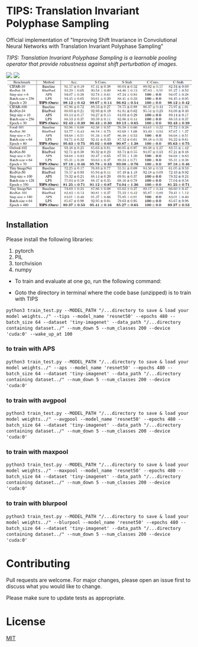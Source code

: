 # TIPS: Translation Invariant Polyphase Sampling
Official implementation of "Improving Shift Invariance in Convolutional Neural Networks with Translation Invariant Polyphase Sampling"

_TIPS: Translation Invariant Polyphase Sampling is a learnable pooling operator that provide robustness against shift perturbation of images._

![](images/cls_teaser.png)
![](images/cls_tips_archi.png)
![Shift invariance with TIPS](images/cls_results.png)

## Installation
Please install the following libraries:
1. pytorch 
2. PIL
3. torchvision
4. numpy

- To train and evaluate at one go, run the following command:

- Goto the directory in terminal where the code base (unzipped) is to train with TIPS
```
python3 train_test.py --MODEL_PATH "/...directory to save & load your model weights../" --tips --model_name 'resnet50' --epochs 480 --batch_size 64 --dataset 'tiny-imagenet' --data_path "/...directory containing dataset../" --num_down 5 --num_classes 200 --device 'cuda:0' --wake_up_at 100
```

### to train with APS
```
python3 train_test.py --MODEL_PATH "/...directory to save & load your model weights../" --aps --model_name 'resnet50' --epochs 480 --batch_size 64 --dataset 'tiny-imagenet' --data_path "/...directory containing dataset../" --num_down 5 --num_classes 200 --device 'cuda:0'
```

### to train with avgpool
```
python3 train_test.py --MODEL_PATH "/...directory to save & load your model weights../" --avgpool --model_name 'resnet50' --epochs 480 --batch_size 64 --dataset 'tiny-imagenet' --data_path "/...directory containing dataset../" --num_down 5 --num_classes 200 --device 'cuda:0' 
```

### to train with maxpool
```
python3 train_test.py --MODEL_PATH "/...directory to save & load your model weights../" --maxpool --model_name 'resnet50' --epochs 480 --batch_size 64 --dataset 'tiny-imagenet' --data_path "/...directory containing dataset../" --num_down 5 --num_classes 200 --device 'cuda:0' 
```

### to train with blurpool
```
python3 train_test.py --MODEL_PATH "/...directory to save & load your model weights../" --blurpool --model_name 'resnet50' --epochs 480 --batch_size 64 --dataset 'tiny-imagenet' --data_path "/...directory containing dataset../" --num_down 5 --num_classes 200 --device 'cuda:0' 
```

# Contributing

Pull requests are welcome. For major changes, please open an issue first to discuss what you would like to change.

Please make sure to update tests as appropriate.

# License

[MIT](https://choosealicense.com/licenses/mit/)
